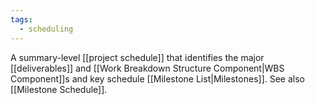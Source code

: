 ```yaml
---
tags:
  - scheduling
---
```

A summary-level [[project schedule]] that identifies the major [[deliverables]] and [[Work Breakdown Structure Component|WBS Component]]s and key schedule [[Milestone List|Milestones]].
See also [[Milestone Schedule]].
